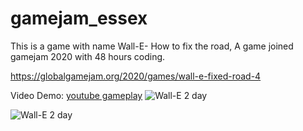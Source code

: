 # gamejam_essex
This is a game with name Wall-E- How to fix the road, A game joined gamejam 2020 with 48 hours coding.

https://globalgamejam.org/2020/games/wall-e-fixed-road-4

Video Demo: 
[youtube gameplay](https://www.youtube.com/watch?v=Dn4pMowJj-Y) 
![Wall-E 2 day](https://ggj.s3.amazonaws.com/styles/game_content__wide/games/screenshots/2020/02/293911/005.png)

![Wall-E 2 day](https://ggj.s3.amazonaws.com/styles/game_content__wide/games/screenshots/2020/02/293911/006.png?itok=nNr1w4mo&timestamp=1580654615)
